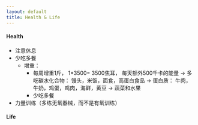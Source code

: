 ```yaml
---
layout: default
title: Health & Life
---
```

#### Health
 + 注意休息 
 + 少吃多餐 
   - 增重： 
      * 每周增重1斤， 1*3500= 3500焦耳， 每天额外500千卡的能量 
        -> 多吃碳水化合物： 馒头，米饭，面食，高蛋白食品 
        -> 蛋白质： 牛肉，牛奶，鸡蛋，鸡肉，海鲜，黄豆 
        -> 蔬菜和水果 
      * 少吃多餐 
 + 力量训练（多练无氧器械，而不是有氧训练） 

#### Life


